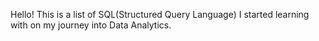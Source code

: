 Hello! This is a list of SQL(Structured Query Language) I started learning with on my journey into Data Analytics. 
